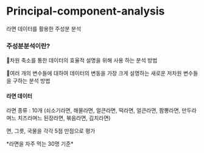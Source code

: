 # Principal-component-analysis
라면 데이터를 활용한 주성분 분석

<h3>주성분분석이란?</h3>
<p>📌차원 축소를 통한 데이터의 효율적 설명을 위해 사용 하는 분석 방법</p>

<p>📌여러 개의 변수들에 대하여 데이터의 변동을 가장 크게 설명하는 새로운 저차원 변수들을 구하는 분석 방법</p>

<h4>라면 데이터</h4>
<p>라면 종류 : 10개 (쇠소기라면, 해물라면, 얼큰라면, 떡라면, 얼큰라면, 짬뽕라면, 만두라며느 치즈라며느 된장라면, 볶음라면, 김치라면)</p>
<p>면, 그릇, 국물을 각각 5점 만점으로 평가</p>
<p>*라면을 자주 먹는 30명 기준*</p>
